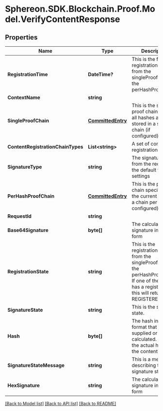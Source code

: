 # Sphereon.SDK.Blockchain.Proof.Model.VerifyContentResponse
## Properties

Name | Type | Description | Notes
------------ | ------------- | ------------- | -------------
**RegistrationTime** | **DateTime?** | This is the first registration time from the singleProofChain or the perHashProofChain | [optional] 
**ContextName** | **string** |  | 
**SingleProofChain** | [**CommittedEntry**](CommittedEntry.md) | This is the single proof chain where all hashes are stored in a single chain (if configured) | [optional] 
**ContentRegistrationChainTypes** | **List&lt;string&gt;** | A set of content registration targets | 
**SignatureType** | **string** | The signature type from the request or the default from the settings | 
**PerHashProofChain** | [**CommittedEntry**](CommittedEntry.md) | This is the proof chain specific for the current hash, so a chain per hash (if configured) | [optional] 
**RequestId** | **string** |  | [optional] 
**Base64Signature** | **byte[]** | The calculated signature in base64 form | 
**RegistrationState** | **string** | This is the registration state from the singleProofChain or the perHashProofChain. If one of the chains has a registration this will return REGISTERED | [optional] 
**SignatureState** | **string** | This is the signature state. | [optional] 
**Hash** | **byte[]** | The hash in base64 format that you supplied or that was calculated. This is the actual hash for the content | 
**SignatureStateMessage** | **string** | This is a message describing the signature state. | [optional] 
**HexSignature** | **string** | The calculated signature in hex form | 

[[Back to Model list]](../README.md#documentation-for-models) [[Back to API list]](../README.md#documentation-for-api-endpoints) [[Back to README]](../README.md)

